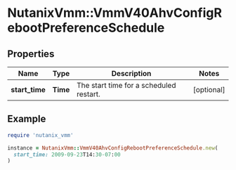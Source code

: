 # NutanixVmm::VmmV40AhvConfigRebootPreferenceSchedule

## Properties

| Name | Type | Description | Notes |
| ---- | ---- | ----------- | ----- |
| **start_time** | **Time** | The start time for a scheduled restart. | [optional] |

## Example

```ruby
require 'nutanix_vmm'

instance = NutanixVmm::VmmV40AhvConfigRebootPreferenceSchedule.new(
  start_time: 2009-09-23T14:30-07:00
)
```

